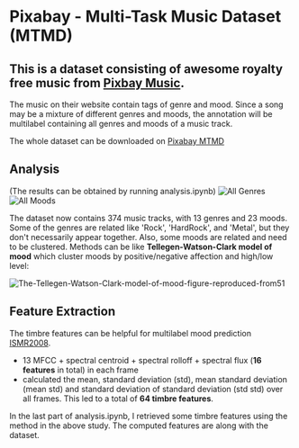 # Pixabay - Multi-Task Music Dataset (MTMD)

## This is a dataset consisting of awesome royalty free music from [Pixbay Music](https://pixabay.com/music/).  
The music on their website contain tags of genre and mood.  Since a song may be a mixture of different genres and moods,
 the annotation will be multilabel containing all genres and moods of a music track.
 
 The whole dataset can be downloaded on [Pixabay MTMD](https://drive.google.com/drive/u/6/folders/1sTrv7DBm5vXniHf6dHsW4w5bG_4zh2NU)
 
 ## Analysis
 (The results can be obtained by running analysis.ipynb)
![All Genres](https://user-images.githubusercontent.com/61879226/175501523-4ff58c42-05d8-4997-ba7a-26523b0b09a3.png)
![All Moods](https://user-images.githubusercontent.com/61879226/175501572-650407aa-5ba3-4dab-a5ab-44efb0811118.png)

 The dataset now contains 374 music tracks, with 13 genres and 23 moods.  Some of the genres are related like 'Rock', 'HardRock', and 'Metal', but they don't necessarily
  appear together.  Also, some moods are related and need to be clustered.  Methods can be like **Tellegen-Watson-Clark model of mood** which cluster moods by positive/negative affection and high/low level:
  
![The-Tellegen-Watson-Clark-model-of-mood-figure-reproduced-from51](https://user-images.githubusercontent.com/61879226/175502893-a29c9294-c5b2-4ce4-ac43-c0361d3469f0.png)

## Feature Extraction

The timbre features can be helpful for multilabel mood prediction [ISMR2008](https://ismir2008.ismir.net/papers/ISMIR2008_275.pdf).
 - 13 MFCC + spectral centroid + spectral rolloff + spectral flux (**16 features** in total) in each frame
 - calculated the mean, standard deviation (std), mean standard deviation (mean std) and standard deviation
of standard deviation (std std) over all frames. This led to a total of **64 timbre features**.

In the last part of analysis.ipynb, I retrieved some timbre features using the method in the above study.  The computed features are along with the dataset.  

